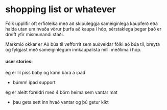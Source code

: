 # shopping list or whatever

Fólk upplifir oft erfiðleika með að skipuleggja sameiginlega kaupferð eða halda utan um hvaða vörur þurfa að kaupa í hóp, sérstaklega þegar það er dreift yfir mismunandi staði.

Markmið okkar er Að búa til vefforrit sem auðveldar fólki að búa til, breyta og fylgjast með sameiginlegum innkaupalista milli meðlima í hóp.


#### user stories:

ég er lil piss baby og kann bara á ipad
- búmm! ipad support

ég er aleitt foreldri með 4 börn heima sem vantar mat
- þau geta sett inn hvað vantar og þú getur kíkt
